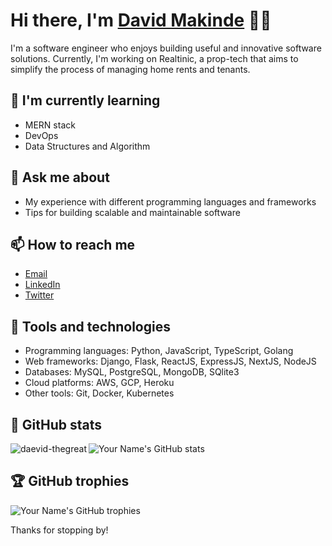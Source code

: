 # Hi there, I'm [David Makinde](https://daevidthegreat.com/) 🙌🏿

I'm a software engineer who enjoys building useful and innovative software solutions. Currently, I'm working on Realtinic, a prop-tech that aims to simplify the process of managing home rents and tenants.

## 🌱 I'm currently learning

- MERN stack
- DevOps
- Data Structures and Algorithm

## 💬 Ask me about

- My experience with different programming languages and frameworks
- Tips for building scalable and maintainable software

## 📫 How to reach me

- [Email](mailto:hello@daevidthegreat.com)
- [LinkedIn](https://www.linkedin.com/in/daevidthegreat)
- [Twitter](https://twitter.com/daevid_thegreat)

## 🧰 Tools and technologies

- Programming languages: Python, JavaScript, TypeScript, Golang
- Web frameworks: Django, Flask, ReactJS, ExpressJS, NextJS, NodeJS
- Databases: MySQL, PostgreSQL, MongoDB, SQlite3
- Cloud platforms: AWS, GCP, Heroku
- Other tools: Git, Docker, Kubernetes

## 🌟 GitHub stats

![Your Name's GitHub stats](https://github-readme-stats.vercel.app/api?username=daevid-thegreat&show_icons=true)
<img align="left" src="https://github-readme-stats.vercel.app/api/top-langs?username=daevid-thegreat&show_icons=true&locale=en&layout=compact" alt="daevid-thegreat" />

## 🏆 GitHub trophies

![Your Name's GitHub trophies](https://github-profile-trophy.vercel.app/?username=daevid-thegreat)




Thanks for stopping by!
